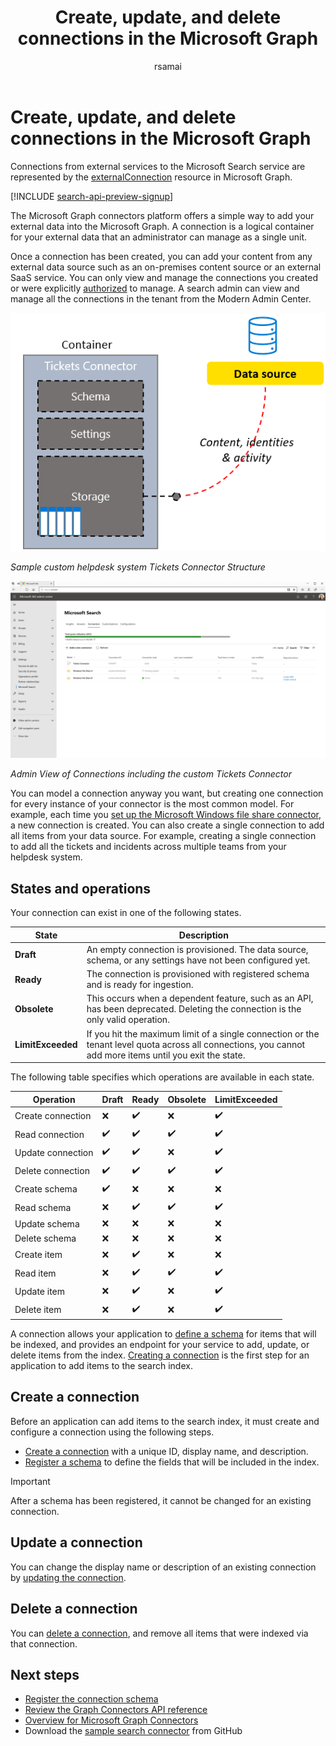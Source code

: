 ﻿---
title: "Create, update, and delete connections in the Microsoft Graph"
description: "Learn how to use Microsoft Graph to create and manage connections"
localization_priority: Priority
author: "rsamai"
ms.prod: "search"
doc_type: conceptualPageType
---

# Create, update, and delete connections in the Microsoft Graph

Connections from external services to the Microsoft Search service are represented by the [externalConnection](/graph/api/resources/externalconnection?view=graph-rest-beta&preserve-view=true) resource in Microsoft Graph.

[!INCLUDE [search-api-preview-signup](../includes/search-api-preview-signup.md)]

The Microsoft Graph connectors platform offers a simple way to add your external data into the Microsoft Graph. A connection is a logical container for your external data that an administrator can manage as a single unit.

Once a connection has been created, you can add your content from any external data source such as an on-premises content source or an external SaaS service. You can only view and manage the connections you created or were explicitly [authorized](/graph/api/external-post-connections?view=graph-rest-beta&preserve-view=true) to manage. A search admin can view and manage all the connections in the tenant from the Modern Admin Center.

<!-- markdownlint-disable MD036 -->

![Sample custom helpdesk system Tickets Connector Structure](./images/search-index-manage-connections-connector-structure.png)

*Sample custom helpdesk system Tickets Connector Structure*

![Admin View of Connections including the custom Tickets Connector](./images/search-index-manage-connections-admin-view.svg)

*Admin View of Connections including the custom Tickets Connector*

<!-- markdownlint-enable MD036 -->

You can model a connection anyway you want, but creating one connection for every instance of your connector is the most common model. For example, each time you [set up the Microsoft Windows file share connector](/microsoftsearch/configure-connector), a new connection is created. You can also create a single connection to add all items from your data source. For example, creating a single connection to add all the tickets and incidents across multiple teams from your helpdesk system.

## States and operations

Your connection can exist in one of the following states.

| State             | Description                                                                                                                                               |
| ----------------- | --------------------------------------------------------------------------------------------------------------------------------------------------------- |
| **Draft**         | An empty connection is provisioned. The data source, schema, or any settings have not been configured yet.                                                |
| **Ready**         | The connection is provisioned with registered schema and is ready for ingestion.                                                                          |
| **Obsolete**      | This occurs when a dependent feature, such as an API, has been deprecated. Deleting the connection is the only valid operation.                           |
| **LimitExceeded** | If you hit the maximum limit of a single connection or the tenant level quota across all connections, you cannot add more items until you exit the state. |

The following table specifies which operations are available in each state.

| Operation         | Draft              | Ready              | Obsolete           | LimitExceeded      |
| ----------------- | ------------------ | ------------------ | ------------------ | ------------------ |
| Create connection | :x:                | :heavy_check_mark: | :x:                | :heavy_check_mark: |
| Read connection   | :heavy_check_mark: | :heavy_check_mark: | :heavy_check_mark: | :heavy_check_mark: |
| Update connection | :heavy_check_mark: | :heavy_check_mark: | :x:                | :heavy_check_mark: |
| Delete connection | :heavy_check_mark: | :heavy_check_mark: | :heavy_check_mark: | :heavy_check_mark: |
| Create schema     | :heavy_check_mark: | :x:                | :x:                | :x:                |
| Read schema       | :x:                | :heavy_check_mark: | :heavy_check_mark: | :heavy_check_mark: |
| Update schema     | :x:                | :x:                | :x:                | :x:                |
| Delete schema     | :x:                | :x:                | :x:                | :x:                |
| Create item       | :x:                | :heavy_check_mark: | :x:                | :x:                |
| Read item         | :x:                | :heavy_check_mark: | :heavy_check_mark: | :heavy_check_mark: |
| Update item       | :x:                | :heavy_check_mark: | :x:                | :heavy_check_mark: |
| Delete item       | :x:                | :heavy_check_mark: | :x:                | :heavy_check_mark: |

A connection allows your application to [define a schema](/graph/api/externalconnection-post-schema?view=graph-rest-beta&preserve-view=true) for items that will be indexed, and provides an endpoint for your service to add, update, or delete items from the index. [Creating a connection](#create-a-connection) is the first step for an application to add items to the search index.

## Create a connection

Before an application can add items to the search index, it must create and configure a connection using the following steps.

- [Create a connection](/graph/api/external-post-connections?view=graph-rest-beta&preserve-view=true) with a unique ID, display name, and description.
- [Register a schema](/graph/api/externalconnection-post-schema?view=graph-rest-beta&preserve-view=true) to define the fields that will be included in the index.

> [!IMPORTANT]
> After a schema has been registered, it cannot be changed for an existing connection.

## Update a connection

You can change the display name or description of an existing connection by [updating the connection](/graph/api/externalconnection-update?view=graph-rest-beta&preserve-view=true).

## Delete a connection

You can [delete a connection](/graph/api/externalconnection-delete?view=graph-rest-beta&preserve-view=true), and remove all items that were indexed via that connection.

## Next steps

- [Register the connection schema](/graph/concepts/search-index-manage-schema.md)
- [Review the Graph Connectors API reference](/graph/api/resources/indexing-api-overview?view=graph-rest-beta&preserve-view=true)
- [Overview for Microsoft Graph Connectors](/microsoftsearch/connectors-overview)
- Download the [sample search connector](https://github.com/microsoftgraph/msgraph-search-connector-sample) from GitHub
